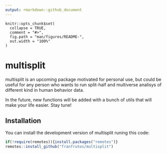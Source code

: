 ```yaml
---
output: rmarkdown::github_document
---
```


<!-- README.md is generated from README.Rmd. Please edit that file -->

```{r, include = FALSE}
knitr::opts_chunk$set(
  collapse = TRUE,
  comment = "#>",
  fig.path = "man/figures/README-",
  out.width = "100%"
)
```

# multisplit

<!-- badges: start -->
<!-- badges: end -->

multisplit is an upcoming package motivated for personal use, but could be useful for any person who wants to run split-half and multiverse analisys of different kind in human behavior data. 

In the future, new functions will be added with a bunch of utils that will make your life easier. Stay tune!


## Installation

You can install the development version of multisplit runing this code:

``` r
if(!require(remotes)){install.packages("remotes")}
remotes::install_github("franfrutos/multisplit")
```

